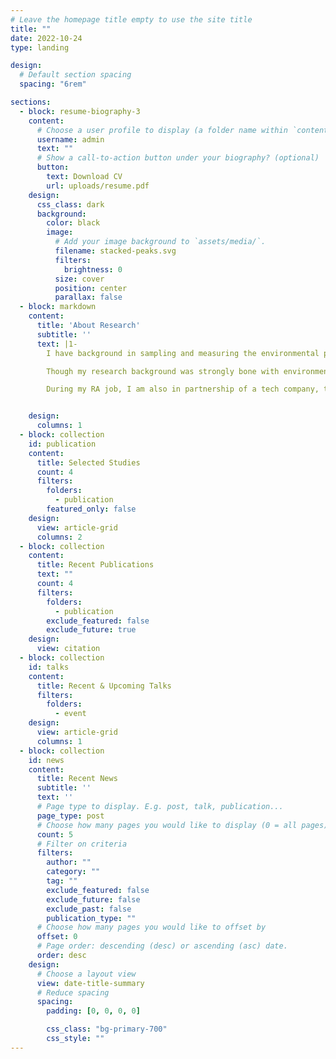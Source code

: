 ```yaml
---
# Leave the homepage title empty to use the site title
title: ""
date: 2022-10-24
type: landing

design:
  # Default section spacing
  spacing: "6rem"

sections:
  - block: resume-biography-3
    content:
      # Choose a user profile to display (a folder name within `content/authors/`)
      username: admin
      text: ""
      # Show a call-to-action button under your biography? (optional)
      button:
        text: Download CV
        url: uploads/resume.pdf
    design:
      css_class: dark
      background:
        color: black
        image:
          # Add your image background to `assets/media/`.
          filename: stacked-peaks.svg
          filters:
            brightness: 0
          size: cover
          position: center
          parallax: false
  - block: markdown
    content:
      title: 'About Research'
      subtitle: ''
      text: |1-
        I have background in sampling and measuring the environmental pollutants of both organic and inorganic matters, including PM2.5, SO2, NO2, COD, BOD, VOCs, toxic contaminations like POPs, endocrine disrupters, etc. Then I turned to simulating, analyzing, and evaluating the toxic organic contaminations through computational and statistical approaches during my graduate education. I employed various statistical analysis, such as FA, PCA, PMF, MLE, etc, and computational approaches like fugacity approach, ecotoxicological model, biogeochemical model, etc to understand, reveal, and solve environmental pollutant behavior, issues, and relevant public risks. We started to combine models and field measurements together in agriculture scope. I am also very interested in studying advanced approaches including ML, Bayesian Networks, Uncertainty (MCMC), etc, and Occam's razor. 

        Though my research background was strongly bone with environmental pollution, I was still seeking further research or educational opportunities in different scopes in ecological, environmental, marine, and agriculture-aquacultural fields. I am a doer and I do wish have chance to learn and conduct it.

        During my RA job, I am also in partnership of a tech company, that focuses on Digital Twins, XR tech, virtual interaction, CG presentation, meta, etc. I hope I can apply these approaches and ideas to scientific development, especially in environmental, ecological, marine, and agriculture-aquacultural fields in the future.


    design:
      columns: 1
  - block: collection
    id: publication
    content:
      title: Selected Studies
      count: 4
      filters:
        folders:
          - publication
        featured_only: false
    design:
      view: article-grid
      columns: 2
  - block: collection
    content:
      title: Recent Publications
      text: ""
      count: 4
      filters:
        folders:
          - publication
        exclude_featured: false
        exclude_future: true
    design:
      view: citation
  - block: collection
    id: talks
    content:
      title: Recent & Upcoming Talks
      filters:
        folders:
          - event
    design:
      view: article-grid
      columns: 1
  - block: collection
    id: news
    content:
      title: Recent News
      subtitle: ''
      text: ''
      # Page type to display. E.g. post, talk, publication...
      page_type: post
      # Choose how many pages you would like to display (0 = all pages)
      count: 5
      # Filter on criteria
      filters:
        author: ""
        category: ""
        tag: ""
        exclude_featured: false
        exclude_future: false
        exclude_past: false
        publication_type: ""
      # Choose how many pages you would like to offset by
      offset: 0
      # Page order: descending (desc) or ascending (asc) date.
      order: desc
    design:
      # Choose a layout view
      view: date-title-summary
      # Reduce spacing
      spacing:
        padding: [0, 0, 0, 0]

        css_class: "bg-primary-700"
        css_style: ""
---
```

